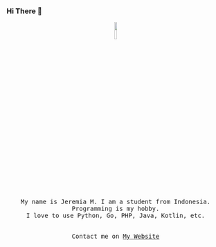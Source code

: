 ### Hi There 👋

<p align="center">
  <img src="https://camo.githubusercontent.com/519a2be2a748128edad7ce4cbc3352bf8def2d07/68747470733a2f2f6d656469612e67697068792e636f6d2f6d656469612f436d72314f4d4a32464e3042322f67697068792e676966" width="10%" min-width="100px">
  <br><br>
  <samp>
My name is Jeremia M. I am a student from Indonesia. Programming is my hobby. 
    <br>I love to use Python, Go, PHP, Java, Kotlin, etc. <br>
     <br><br>Contact me on <a href="https://jeremia.live">My Website</a>
  </samp>
</p>

<!--
**jeremia49/jeremia49** is a ✨ _special_ ✨ repository because its `README.md` (this file) appears on your GitHub profile.

Here are some ideas to get you started:

- 🔭 I’m currently working on ...
- 🌱 I’m currently learning ...
- 👯 I’m looking to collaborate on ...
- 🤔 I’m looking for help with ...
- 💬 Ask me about ...
- 📫 How to reach me: ...
- 😄 Pronouns: ...
- ⚡ Fun fact: ...
-->
